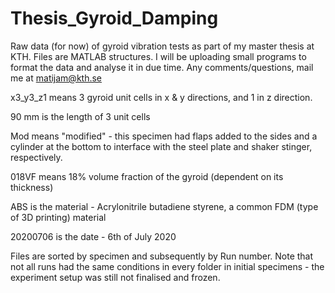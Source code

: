 # Thesis_Gyroid_Damping
Raw data (for now) of gyroid vibration tests as part of my master thesis at KTH. Files are MATLAB structures. I will be uploading small programs to format the data and analyse it in due time. Any comments/questions, mail me at matijam@kth.se

x3_y3_z1 means 3 gyroid unit cells in x & y directions, and 1 in z direction.

90 mm is the length of 3 unit cells

Mod means "modified" - this specimen had flaps added to the sides and a cylinder at the bottom to interface with the steel plate and shaker stinger, respectively.

018VF means 18% volume fraction of the gyroid (dependent on its thickness)

ABS is the material - Acrylonitrile butadiene styrene, a common FDM (type of 3D printing) material

20200706 is the date - 6th of July 2020

Files are sorted by specimen and subsequently by Run number. Note that not all runs had the same conditions in every folder in initial specimens - the experiment setup was still not finalised and frozen.
